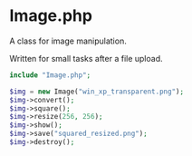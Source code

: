 # Image.php
A class for image manipulation.

Written for small tasks after a file upload.

```php
include "Image.php";

$img = new Image("win_xp_transparent.png");
$img->convert();
$img->square();
$img->resize(256, 256);
$img->show();
$img->save("squared_resized.png");
$img->destroy();
```